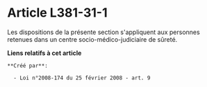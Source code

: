 # Article L381-31-1

Les dispositions de la présente section s'appliquent aux personnes retenues dans un centre socio-médico-judiciaire de sûreté.

**Liens relatifs à cet article**

	**Créé par**:

	  - Loi n°2008-174 du 25 février 2008 - art. 9

